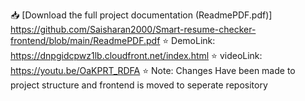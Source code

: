 📥 [Download the full project documentation (ReadmePDF.pdf)] https://github.com/Saisharan2000/Smart-resume-checker-frontend/blob/main/ReadmePDF.pdf
⭐   DemoLink: https://dnpgidcpwz1lb.cloudfront.net/index.html
⭐   videoLink: https://youtu.be/OaKPRT_RDFA
⭐ Note: Changes Have been made to project structure and frontend is moved to seperate repository
